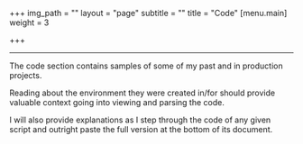 +++
img_path = ""
layout = "page"
subtitle = ""
title = "Code"
[menu.main]
weight = 3

+++
***

The code section contains samples of some of my past and in production projects.

Reading about the environment they were created in/for should provide valuable context going into viewing and parsing the code.

I will also provide explanations as I step through the code of any given script and outright paste the full version at the bottom of its document.